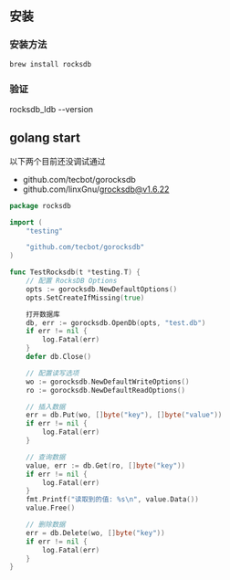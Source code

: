 ## 安装
### 安装方法
``brew install rocksdb``
### 验证
rocksdb_ldb --version 

## golang start
以下两个目前还没调试通过
* github.com/tecbot/gorocksdb
* github.com/linxGnu/grocksdb@v1.6.22
```go
package rocksdb

import (
	"testing"

	"github.com/tecbot/gorocksdb"
)

func TestRocksdb(t *testing.T) {
	// 配置 RocksDB Options
	opts := gorocksdb.NewDefaultOptions()
	opts.SetCreateIfMissing(true)

	打开数据库
	db, err := gorocksdb.OpenDb(opts, "test.db")
	if err != nil {
		log.Fatal(err)
	}
	defer db.Close()

	// 配置读写选项
	wo := gorocksdb.NewDefaultWriteOptions()
	ro := gorocksdb.NewDefaultReadOptions()

	// 插入数据
	err = db.Put(wo, []byte("key"), []byte("value"))
	if err != nil {
		log.Fatal(err)
	}

	// 查询数据
	value, err := db.Get(ro, []byte("key"))
	if err != nil {
		log.Fatal(err)
	}
	fmt.Printf("读取到的值: %s\n", value.Data())
	value.Free()

	// 删除数据
	err = db.Delete(wo, []byte("key"))
	if err != nil {
		log.Fatal(err)
	}
}

```

